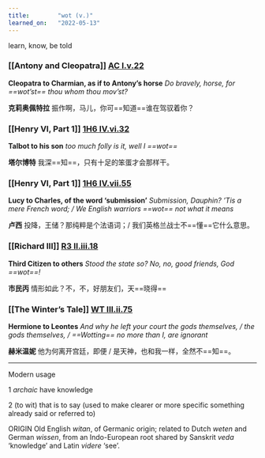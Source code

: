 ```yaml
---
title:        "wot (v.)"
learned_on:   "2022-05-13"
---
```


learn, know, be told

### [[Antony and Cleopatra]] [AC I.v.22](https://www.shakespeareswords.com/Public/Play.aspx?Act=1&Scene=5&WorkId=8#107982)

**Cleopatra to Charmian, as if to Antony’s horse** *Do bravely, horse, for ==wot’st== thou whom thou mov’st?*

**克莉奥佩特拉** 振作啊，马儿，你可==知道==谁在驾驭着你？

### [[Henry VI, Part 1]] [1H6 IV.vi.32](https://www.shakespeareswords.com/Public/Play.aspx?Act=4&Scene=6&WorkId=25#203601)

**Talbot to his son** *too much folly is it, well I ==wot==*

**塔尔博特** 我深==知==，只有十足的笨蛋才会那样干。

### [[Henry VI, Part 1]] [1H6 IV.vii.55](https://www.shakespeareswords.com/Public/Play.aspx?Act=4&Scene=7&WorkId=25#203703)

**Lucy to Charles, of the word ‘submission’** *Submission, Dauphin? ’Tis a mere French word; / We English warriors ==wot== not what it means*

**卢西** 投降，王储？那纯粹是个法语词；/ 我们英格兰战士不==懂==它什么意思。

### [[Richard III]] [R3 II.iii.18](https://www.shakespeareswords.com/Public/Play.aspx?Act=2&Scene=3&WorkId=6#133436)

**Third Citizen to others** *Stood the state so? No, no, good friends, God ==wot==!*

**市民丙** 情形如此？不，不，好朋友们，天==晓得==

### [[The Winter’s Tale]] [WT III.ii.75](https://www.shakespeareswords.com/Public/Play.aspx?Act=3&Scene=2&WorkId=35#242124)

**Hermione to Leontes** *And why he left your court the gods themselves, / the gods themselves, / ==Wotting== no more than I, are ignorant*

**赫米温妮** 他为何离开宫廷，即便 / 是天神，也和我一样，全然不==知==。

-----

Modern usage

1 *archaic* have knowledge

2 (to wit) that is to say (used to make clearer or more specific something already said or referred to)

ORIGIN Old English *witan*, of Germanic origin; related to Dutch *weten* and German *wissen*, from an Indo-European root shared by Sanskrit *veda* ‘knowledge’ and Latin *videre* ‘see’.
